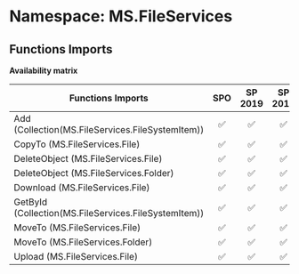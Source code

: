 # Namespace: MS.FileServices

## Functions Imports

**Availability matrix**

Functions Imports | SPO | SP 2019 | SP 2016 | SP 2013
----------|:---:|:-------:|:-------:|:-------
Add (Collection(MS.FileServices.FileSystemItem)) | ✅ | ✅ | ✅ | ❌
CopyTo (MS.FileServices.File) | ✅ | ✅ | ✅ | ❌
DeleteObject (MS.FileServices.File) | ✅ | ✅ | ✅ | ❌
DeleteObject (MS.FileServices.Folder) | ✅ | ✅ | ✅ | ❌
Download (MS.FileServices.File) | ✅ | ✅ | ✅ | ❌
GetById (Collection(MS.FileServices.FileSystemItem)) | ✅ | ✅ | ✅ | ❌
MoveTo (MS.FileServices.File) | ✅ | ✅ | ✅ | ❌
MoveTo (MS.FileServices.Folder) | ✅ | ✅ | ✅ | ❌
Upload (MS.FileServices.File) | ✅ | ✅ | ✅ | ❌
